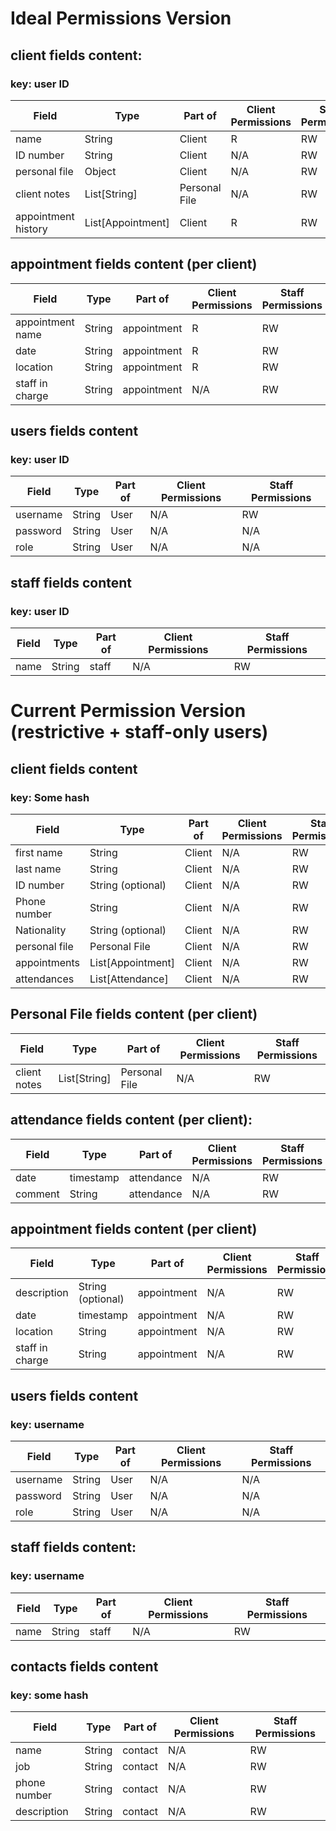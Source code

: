 # Ideal Permissions Version

## **client fields content:**
### key: user ID
| Field | Type | Part of | Client Permissions | Staff Permissions |
| --- | --- | --- | --- | --- |
| name | String | Client | R | RW |
| ID number | String | Client | N/A | RW |
| personal file | Object | Client | N/A | RW |
| client notes | List[String] | Personal File | N/A | RW |
| appointment history | List[Appointment] | Client | R | RW |

## **appointment fields content (per client)**
| Field | Type | Part of | Client Permissions | Staff Permissions |
| --- | --- | --- | --- | --- |
| appointment name | String | appointment | R | RW |
| date | String | appointment | R | RW |
| location | String | appointment | R | RW |
| staff in charge | String | appointment | N/A | RW |


## **users fields content**
### key: user ID
| Field | Type | Part of | Client Permissions | Staff Permissions |
| --- | --- | --- | --- | --- |
| username | String | User | N/A | RW |
| password | String | User | N/A | N/A |
| role | String | User | N/A | N/A |

<!-- ### **ids fields content**
### key: username
| Field | Type | Part of | Client Permissions | Staff Permissions |
| --- | --- | --- | --- | --- |
| id | string | user | N/A | N/A | -->


## **staff fields content**
### key: user ID
| Field | Type | Part of | Client Permissions | Staff Permissions |
| --- | --- | --- | --- | --- |
| name | String | staff | N/A | RW |



# Current Permission Version (restrictive + staff-only users)

<!-- Key changed from ID number to some hash -->
<!-- Changed name to first name and last name -->
## **client fields content**
### key: Some hash
| Field | Type | Part of | Client Permissions | Staff Permissions |
| --- | --- | --- | --- | --- |
| first name | String | Client | N/A | RW |
| last name | String | Client | N/A | RW |
| ID number | String (optional) | Client | N/A | RW |
| Phone number | String | Client | N/A | RW |
| Nationality | String (optional) | Client | N/A | RW
| personal file | Personal File | Client | N/A | RW |
| appointments | List[Appointment] | Client | N/A | RW |
| attendances | List[Attendance] | Client | N/A | RW |

<!-- Broke away to new table -->
<!-- TBD: new fields may be added -->
## **Personal File fields content (per client)**
| Field | Type | Part of | Client Permissions | Staff Permissions |
| --- | --- | --- | --- | --- |
| client notes | List[String] | Personal File | N/A | RW |

<!-- Defined new table -->
## **attendance fields content (per client):**
| Field | Type | Part of | Client Permissions | Staff Permissions |
| --- | --- | --- | --- | --- |
| date | timestamp | attendance | N/A | RW |
| comment | String | attendance | N/A | RW |


<!-- Added description, removed name -->
<!-- Changed date to timestamp -->
## **appointment fields content (per client)**
| Field | Type | Part of | Client Permissions | Staff Permissions |
| --- | --- | --- | --- | --- |
| description | String (optional) | appointment | N/A | RW |
| date | timestamp | appointment | N/A | RW |
| location | String | appointment | N/A | RW |
| staff in charge | String | appointment | N/A | RW |

<!-- Key changed to username -->
## **users fields content**
### key: username
| Field | Type | Part of | Client Permissions | Staff Permissions |
| --- | --- | --- | --- | --- |
| username | String | User | N/A | N/A |
| password | String | User | N/A | N/A |
| role | String | User | N/A | N/A |

<!-- Key changed to username -->
## **staff fields content:**
### key: username
| Field | Type | Part of | Client Permissions | Staff Permissions |
| --- | --- | --- | --- | --- |
| name | String | staff | N/A | RW |


<!-- Added table -->
## **contacts fields content**
### key: some hash
| Field | Type | Part of | Client Permissions | Staff Permissions |
| --- | --- | --- | --- | --- |
| name | String | contact | N/A | RW |
| job | String | contact | N/A | RW |
| phone number | String | contact | N/A | RW |
| description | String | contact | N/A | RW |